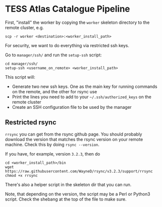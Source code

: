 # TESS Atlas Catalogue Pipeline

First, "install" the worker by copying the `worker` skeleton directory to the remote cluster, e.g.
```
scp -r worker <destination>:<worker_install_path>
```

For security, we want to do everything via restricted ssh keys.

Go to `manager/ssh/` and run the `setup-ssh` script:
```
cd manager/ssh/
setup-ssh <username_on_remote> <worker_install_path>
```

This script will:
- Generate two new ssh keys. One as the main key for running commands on the remote, and the other for rsync use
- Print the lines you need to add to your `~/.ssh/authorized_keys` on the remote cluster
- Create an SSH configuration file to be used by the manager

## Restricted rsync
`rrsync` you can get from the rsync github page. You should probably download the version that matches the rsync version on your remote machine. Check this by doing `rsync --version`.

If you have, for example, version `3.2.3`, then do
```
cd <worker_install_path>/bin
wget https://raw.githubusercontent.com/WayneD/rsync/v3.2.3/support/rrsync
chmod +x rrsync
```

There's also a helper script in the skeleton dir that you can run.

Note, that depending on the version, the script may be a Perl or Python3 script. Check the shebang at the top of the file to make sure.
